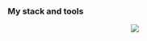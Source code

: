 

### My stack and tools

<p align="center">
  <a href="https://skillicons.dev">
    <img src="https://skillicons.dev/icons?i=git,html,css,js,react,nextjs,nodejs,vscode,bash,git,github,codepen,mongodb,netlify,figma&theme=light" />
  </a>
</p>

